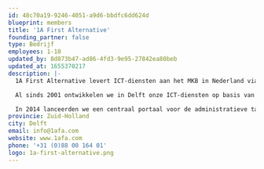 ```yaml
---
id: 48c70a19-9246-4051-a9d6-bbdfc6dd624d
blueprint: members
title: '1A First Alternative'
founding_partner: false
type: Bedrijf
employees: 1-10
updated_by: 8d873b47-ad86-4fd3-9e95-27842ea80beb
updated_at: 1655370217
description: |-
  1A First Alternative levert ICT-diensten aan het MKB in Nederland via een landelijk netwerk van gecertificeerde 1A-partners. Deze ICT-diensten zijn vooral gericht op bedrijven van 5-100 medewerkers.

  Al sinds 2001 ontwikkelen we in Delft onze ICT-diensten op basis van Linux en opensource en bieden deze aan voor een vaste lage prijs per maand. De 1A-diensten vormen een totaalconcept en verbinden kantoor, datacenter en clouddiensten. De focus ligt op klanttevredenheid, beveiliging en duurzaamheid. Dankzij modulariteit en standaardisatie kan flexibel omgegaan worden met groei en krimp.

  In 2014 lanceerden we een centraal portaal voor de administratieve taken genaamd My1A. Hiervoor kozen we het Laravel Framework en jaren later staan we nog steeds achter deze keuze. Inmiddels gebruiken we het Laravel Framework ook voor een aantal andere applicaties.
provincie: Zuid-Holland
city: Delft
email: info@1afa.com
website: www.1afa.com
phone: '+31 (0)88 00 164 01'
logo: 1a-first-alternative.png
---
```


